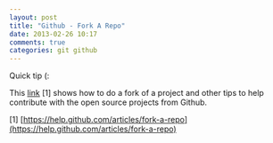 ```yaml
---
layout: post
title: "Github - Fork A Repo"
date: 2013-02-26 10:17
comments: true
categories: git github
---
```


Quick tip (:

This [link](https://help.github.com/articles/fork-a-repo) [1] shows how to do a fork of a project and other tips to help contribute with the open source projects from Github.

[1] [https://help.github.com/articles/fork-a-repo](https://help.github.com/articles/fork-a-repo)
